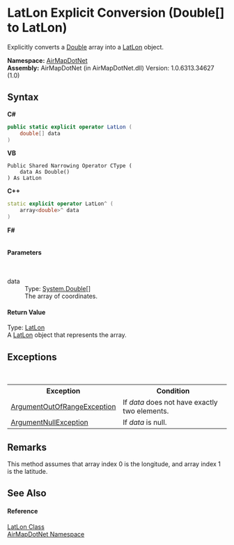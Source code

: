 # LatLon&nbsp;Explicit Conversion (Double[] to LatLon)
 

Explicitly converts a <a href="http://msdn2.microsoft.com/en-us/library/643eft0t" target="_blank">Double</a> array into a <a href="T_AirMapDotNet_LatLon">LatLon</a> object.

**Namespace:**&nbsp;<a href="N_AirMapDotNet">AirMapDotNet</a><br />**Assembly:**&nbsp;AirMapDotNet (in AirMapDotNet.dll) Version: 1.0.6313.34627 (1.0)

## Syntax

**C#**<br />
``` C#
public static explicit operator LatLon (
	double[] data
)
```

**VB**<br />
``` VB
Public Shared Narrowing Operator CType ( 
	data As Double()
) As LatLon
```

**C++**<br />
``` C++
static explicit operator LatLon^ (
	array<double>^ data
)
```

**F#**<br />
``` F#

```


#### Parameters
&nbsp;<dl><dt>data</dt><dd>Type: <a href="http://msdn2.microsoft.com/en-us/library/643eft0t" target="_blank">System.Double</a>[]<br />The array of coordinates.</dd></dl>

#### Return Value
Type: <a href="T_AirMapDotNet_LatLon">LatLon</a><br />A <a href="T_AirMapDotNet_LatLon">LatLon</a> object that represents the array.

## Exceptions
&nbsp;<table><tr><th>Exception</th><th>Condition</th></tr><tr><td><a href="http://msdn2.microsoft.com/en-us/library/8xt94y6e" target="_blank">ArgumentOutOfRangeException</a></td><td>If *data* does not have exactly two elements.</td></tr><tr><td><a href="http://msdn2.microsoft.com/en-us/library/27426hcy" target="_blank">ArgumentNullException</a></td><td>If *data* is null.</td></tr></table>

## Remarks
This method assumes that array index 0 is the longitude, and array index 1 is the latitude.

## See Also


#### Reference
<a href="T_AirMapDotNet_LatLon">LatLon Class</a><br /><a href="N_AirMapDotNet">AirMapDotNet Namespace</a><br />